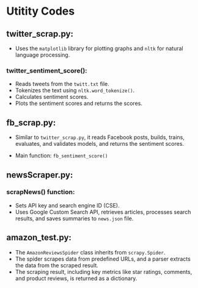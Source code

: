 # Utitity Codes

## twitter_scrap.py:
- Uses the `matplotlib` library for plotting graphs and `nltk` for natural language processing.

### twitter_sentiment_score():
- Reads tweets from the `twitt.txt` file.
- Tokenizes the text using `nltk.word_tokenize()`.
- Calculates sentiment scores.
- Plots the sentiment scores and returns the scores.

## fb_scrap.py:
- Similar to `twitter_scrap.py`, it reads Facebook posts, builds, trains, evaluates, and validates models, and returns the sentiment scores.

- Main function: `fb_sentiment_score()`

## newsScraper.py:
### scrapNews() function:
- Sets API key and search engine ID (CSE).
- Uses Google Custom Search API, retrieves articles, processes search results, and saves summaries to `news.json` file.

## amazon_test.py:
- The `AmazonReviewsSpider` class inherits from `scrapy.Spider`.
- The spider scrapes data from predefined URLs, and a parser extracts the data from the scraped result.
- The scraping result, including key metrics like star ratings, comments, and product reviews, is returned as a dictionary.
